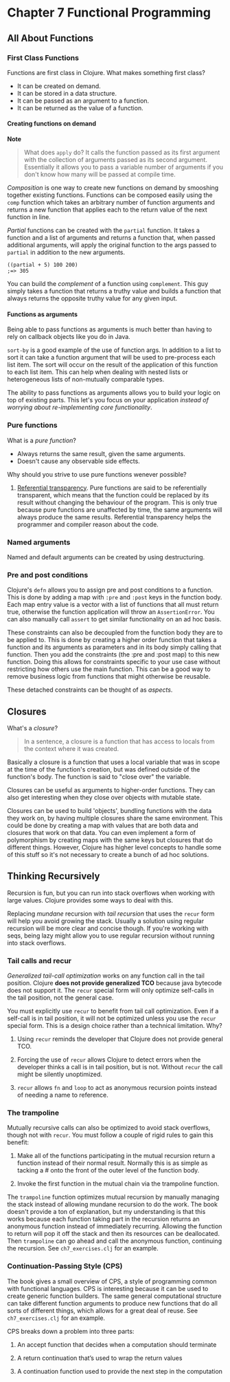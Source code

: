 Chapter 7 Functional Programming
============================================

All About Functions
--------------------------------------------

### First Class Functions

Functions are first class in Clojure. What makes something first class?

* It can be created on demand.
* It can be stored in a data structure.
* It can be passed as an argument to a function.
* It can be returned as the value of a function.

#### Creating functions on demand

**Note**
> What does `apply` do? It calls the function passed as its first argument with the collection of arguments passed as its second argument. Essentially it allows you to pass a variable number of arguments if you don't know how many will be passed at compile time.

*Composition* is one way to create new functions on demand by smooshing together existing functions. Functions can be composed easily using the `comp` function which takes an arbitrary number of function arguments and returns a new function that applies each to the return value of the next function in line.

*Partial* functions can be created with the `partial` function. It takes a function and a list of arguments and returns a function that, when passed additional arguments, will apply the original function to the args passed to `partial` in addition to the new arguments.

```
((partial + 5) 100 200)
;=> 305
```

You can build the *complement* of a function using `complement`. This guy simply takes a function that returns a truthy value and builds a function that always returns the opposite truthy value for any given input.


#### Functions as arguments

Being able to pass functions as arguments is much better than having to rely on callback objects like you do in Java.

`sort-by` is a good example of the use of function args. In addition to a list to sort it can take a function argument that will be used to pre-process each list item. The sort will occur on the result of the application of this function to each list item. This can help when dealing with nested lists or heterogeneous lists of non-mutually comparable types.

The ability to pass functions as arguments allows you to build your logic on top of existing parts. This let's you focus on your application *instead of worrying about re-implementing core functionality*.


### Pure functions

What is a *pure function*?

* Always returns the same result, given the same arguments.
* Doesn't cause any observable side effects.

Why should you strive to use pure functions wenever possible?

1. [Referential transparency][1]. Pure functions are said to be referentially transparent, which means that the function could be replaced by its result without changing the behaviour of the program. This is only true because pure functions are unaffected by time, the same arguments will always produce the same results. Referential transparency helps the programmer and compiler reason about the code.

[1]: http://en.wikipedia.org/wiki/Referential_transparency_(computer_science)


### Named arguments

Named and default arguments can be created by using destructuring.


### Pre and post conditions

Clojure's `defn` allows you to assign pre and post conditions to a function. This is done by adding a map with `:pre` and `:post` keys in the function body. Each map entry value is a vector with a list of functions that all must return true, otherwise the function application will throw an `AssertionError`. You can also manually call `assert` to get similar functionality on an ad hoc basis.

These constraints can also be decoupled from the function body they are to be applied to. This is done by creating a higher order function that takes a function and its arguments as parameters and in its body simply calling that function. Then you add the constraints (the :pre and :post map) to this new function. Doing this allows for constraints specific to your use case without restricting how others use the main function. This can be a good way to remove business logic from functions that might otherwise be reusable.

These detached constraints can be thought of as *aspects*.


Closures
--------------------------------------------

What's a *closure*?

> In a sentence, a closure is a function that has access to locals from the context where it was created.

Basically a closure is a function that uses a local variable that was in scope at the time of the function's creation, but was defined outside of the function's body. The function is said to "close over" the variable.

Closures can be useful as arguments to higher-order functions. They can also get interesting when they close over objects with mutable state.

Closures can be used to build 'objects', bundling functions with the data they work on, by having multiple closures share the same environment. This could be done by creating a map with values that are both data and closures that work on that data. You can even implement a form of polymorphism by creating maps with the same keys but closures that do different things. However, Clojure has higher level concepts to handle some of this stuff so it's not necessary to create a bunch of ad hoc solutions.


Thinking Recursively
--------------------------------------------

Recursion is fun, but you can run into stack overflows when working with large values. Clojure provides some ways to deal with this.

Replacing *mundane* recursion with *tail recursion* that uses the `recur` form will help you avoid growing the stack. Usually a solution using regular recursion will be more clear and concise though. If you're working with seqs, being lazy might allow you to use regular recursion without running into stack overflows.

### Tail calls and recur

*Generalized tail-call optimization* works on any function call in the tail position. Clojure **does not provide generalized TCO** because java bytecode does not support it. The `recur` special form will only optimize self-calls in the tail position, not the general case.

You must explicitly use `recur` to benefit from tail call optimization. Even if a self-call is in tail position, it will not be optimized unless you use the `recur` special form. This is a design choice rather than a technical limitation. Why?

1. Using `recur` reminds the developer that Clojure does not provide general TCO.

2. Forcing the use of `recur` allows Clojure to detect errors when the developer thinks a call is in tail position, but is not. Without `recur` the call might be silently unoptimized.

3. `recur` allows `fn` and `loop` to act as anonymous recursion points instead of needing a name to reference.

### The trampoline

Mutually recursive calls can also be optimized to avoid stack overflows, though not with `recur`. You must follow a couple of rigid rules to gain this benefit:

1. Make all of the functions participating in the mutual recursion return a function instead of their normal result. Normally this is as simple as tacking a # onto the front of the outer level of the function body.

2. Invoke the first function in the mutual chain via the trampoline function.

The `trampoline` function optimizes mutual recursion by manually managing the stack instead of allowing mundane recursion to do the work. The book doesn't provide a ton of explanation, but my understanding is that this works because each function taking part in the recursion returns an anonymous function instead of immediately recurring. Allowing the function to return will pop it off the stack and then its resources can be deallocated. Then `trampoline` can go ahead and call the anonymous function, continuing the recursion. See `ch7_exercises.clj` for an example.

### Continuation-Passing Style (CPS)

The book gives a small overview of CPS, a style of programming common with functional languages. CPS is interesting because it can be used to create generic function builders. The same general computational structure can take different function arguments to produce new functions that do all sorts of different things, which allows for a great deal of reuse. See `ch7_exercises.clj` for an example.

CPS breaks down a problem into three parts:

1. An accept function that decides when a computation should terminate

2. A return continuation that’s used to wrap the return values

3. A continuation function used to provide the next step in the computation